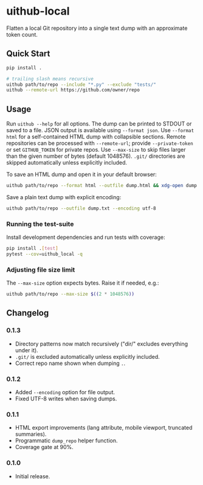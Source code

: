 # uithub-local

Flatten a local Git repository into a single text dump with an approximate token count.

## Quick Start

```bash
pip install .

# trailing slash means recursive
uithub path/to/repo --include "*.py" --exclude "tests/"
uithub --remote-url https://github.com/owner/repo
```

## Usage

Run `uithub --help` for all options. The dump can be printed to STDOUT or saved to a file. JSON output is available using `--format json`. Use `--format html` for a self-contained HTML dump with collapsible sections. Remote repositories can be processed with `--remote-url`; provide `--private-token` or set `GITHUB_TOKEN` for private repos. Use `--max-size` to skip files larger than the given number of bytes (default 1048576).
`.git/` directories are skipped automatically unless explicitly included.

To save an HTML dump and open it in your default browser:

```bash
uithub path/to/repo --format html --outfile dump.html && xdg-open dump.html
```

Save a plain text dump with explicit encoding:

```bash
uithub path/to/repo --outfile dump.txt --encoding utf-8
```

### Running the test-suite

Install development dependencies and run tests with coverage:

```bash
pip install .[test]
pytest --cov=uithub_local -q
```

### Adjusting file size limit

The `--max-size` option expects bytes. Raise it if needed, e.g.:

```bash
uithub path/to/repo --max-size $((2 * 1048576))
```

## Changelog

### 0.1.3
- Directory patterns now match recursively ("dir/" excludes everything under it).
- `.git/` is excluded automatically unless explicitly included.
- Correct repo name shown when dumping `.`.
### 0.1.2
- Added ``--encoding`` option for file output.
- Fixed UTF-8 writes when saving dumps.

### 0.1.1
- HTML export improvements (lang attribute, mobile viewport, truncated summaries).
- Programmatic `dump_repo` helper function.
- Coverage gate at 90%.

### 0.1.0
- Initial release.
